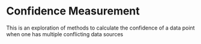 # Confidence Measurement

This is an exploration of methods to calculate the confidence of a data point when one has multiple conflicting data sources
